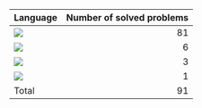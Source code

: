 
| Language  | Number of solved problems |
|:---|---:|
|![](https://img.shields.io/badge/Javascript-F7DF1E?style=flat&logo=JavaScript&logoColor=white)|81|
|![](https://img.shields.io/badge/Python-3776AB?style=flat&logo=python&logoColor=white)|6|
|![](https://img.shields.io/badge/C++-00599C?style=flat&logo=cplusplus&logoColor=white)|3|
|![](https://img.shields.io/badge/C-A8B9CC?style=flat&logo=c&logoColor=white)|1|
|Total| 91|

